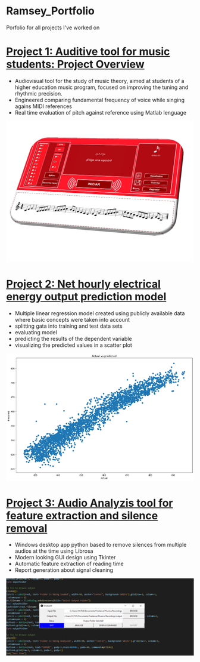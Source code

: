 # Ramsey_Portfolio
Porfolio for all projects I've worked on

# [Project 1: Auditive tool for music students: Project Overview](https://github.com/Ramsey94/SingIt)
* Audiovisual tool for the study of music theory, aimed at students of a higher education music program, focused on improving the tuning and rhythmic precision.
* Engineered comparing fundamental frequency of voice while singing agains MIDI references
* Real time evaluation of pitch against reference using Matlab lenguage 

![](https://github.com/Ramsey94/Ramsey_Portfolio/blob/main/images/SingItFrontView.png)


# [Project 2: Net hourly electrical energy output prediction model](https://github.com/Ramsey94/Energy_prediction_model)
* Multiple linear regression model created using publicly available data where basic concepts were taken into account
* splitting gata into training and test data sets
* evaluating model
* predicting the results of the dependent variable
* visualizing the predicted values in a scatter plot

![](https://github.com/Ramsey94/Ramsey_Portfolio/blob/main/images/scatterplot.png)

# [Project 3: Audio Analyzis tool for feature extraction and silence removal](https://github.com/Ramsey94/Energy_prediction_model)
* Windows desktop app python based to remove silences from multiple audios at the time using Librosa
* Modern looking GUI design using Tkinter
* Automatic feature extraction of reading time
* Report generation about signal cleaning

![](https://github.com/Ramsey94/Ramsey_Portfolio/blob/main/images/analyzeit.png)
